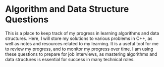 # Algorithm and Data Structure Questions
This is a place to keep track of my progress in learning algorithms and data structures. Here, I will store my solutions to various problems in C++, 
as well as notes and resources related to my learning. It is a useful tool for me to review my progress, and to monitor my progress over time. I am 
using these questions to prepare for job interviews, as mastering algorithms and data structures is essential for success in many technical roles. 

